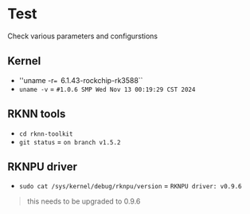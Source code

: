 # Test
Check various parameters and configurstions

## Kernel
- ''uname -r``= ``6.1.43-rockchip-rk3588``
- ``uname -v`` = ``#1.0.6 SMP Wed Nov 13 00:19:29 CST 2024``

## RKNN tools
- ``cd rknn-toolkit``
- ``git status`` = ``on branch v1.5.2``

## RKNPU driver
- ``sudo cat /sys/kernel/debug/rknpu/version`` = ``RKNPU driver: v0.9.6``

> this needs to be upgraded to 0.9.6

